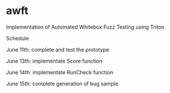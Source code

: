 # awft
Implementation of Automated Whitebox Fuzz Testing using Triton

Schedule

June 11th: complete and test the prototype

June 13th: implementate Score function

June 14th: implementate RunCheck function

June 15th: complete generation of bug sample
